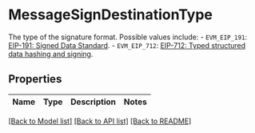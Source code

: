 # MessageSignDestinationType

The type of the signature format. Possible values include: - `EVM_EIP_191`: [EIP-191: Signed Data Standard](https://eips.ethereum.org/EIPS/eip-191). - `EVM_EIP_712`: [EIP-712: Typed structured data hashing and signing](https://eips.ethereum.org/EIPS/eip-712). 

## Properties

Name | Type | Description | Notes
------------ | ------------- | ------------- | -------------

[[Back to Model list]](../README.md#documentation-for-models) [[Back to API list]](../README.md#documentation-for-api-endpoints) [[Back to README]](../README.md)


